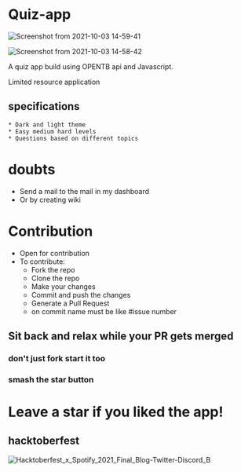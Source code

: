 # Quiz-app

![Screenshot from 2021-10-03 14-59-41](https://user-images.githubusercontent.com/58719884/135747992-942328a0-3cf4-45eb-906e-d862d2b98c09.png)


![Screenshot from 2021-10-03 14-58-42](https://user-images.githubusercontent.com/58719884/135747965-89c60f7b-0cb7-400f-9775-54e6f899b8b2.png)




A quiz app build using OPENTB api and Javascript.

Limited resource application

## specifications
    * Dark and light theme
    * Easy medium hard levels
    * Questions based on different topics




# doubts
  * Send a mail to the mail in my dashboard
  * Or by creating wiki

# Contribution
* Open for contribution
* To contribute: 
  * Fork the repo
  * Clone the repo
  * Make your changes
  * Commit and push the changes
  * Generate a Pull Request
  * on commit name must be like #issue number

## Sit back and relax while your PR gets merged ##

### don't just fork start it too
### smash the star button

# Leave a star if you liked the app!


## hacktoberfest

![Hacktoberfest_x_Spotify_2021_Final_Blog-Twitter-Discord_B](https://user-images.githubusercontent.com/58719884/135654867-afa18ae2-f239-4a0a-b1fd-6df7d92b8dac.png)
